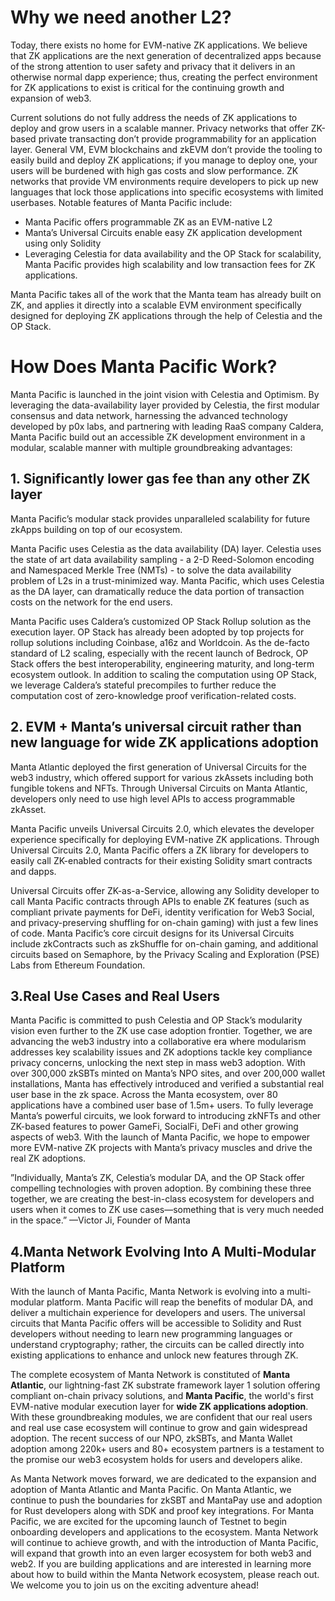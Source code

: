 # Why we need another L2?

Today, there exists no home for EVM-native ZK applications. We believe that ZK applications are the next generation of decentralized apps because of the strong attention to user safety and privacy that it delivers in an otherwise normal dapp experience; thus, creating the perfect environment for ZK applications to exist is critical for the continuing growth and expansion of web3.

Current solutions do not fully address the needs of ZK applications to deploy and grow users in a scalable manner. Privacy networks that offer ZK-based private transacting don’t provide programmability for an application layer. General VM, EVM blockchains and zkEVM don’t provide the tooling to easily build and deploy ZK applications; if you manage to deploy one, your users will be burdened with high gas costs and slow performance. ZK networks that provide VM environments require developers to pick up new languages that lock those applications into specific ecosystems with limited userbases. Notable features of Manta Pacific include:

-   Manta Pacific offers programmable ZK as an EVM-native L2
-   Manta’s Universal Circuits enable easy ZK application development using only Solidity
-   Leveraging Celestia for data availability and the OP Stack for scalability, Manta Pacific provides high scalability and low transaction fees for ZK applications.

Manta Pacific takes all of the work that the Manta team has already built on ZK, and applies it directly into a scalable EVM environment specifically designed for deploying ZK applications through the help of Celestia and the OP Stack.

# How Does Manta Pacific Work?

Manta Pacific is launched in the joint vision with Celestia and Optimism. By leveraging the data-availability layer provided by Celestia, the first modular consensus and data network, harnessing the advanced technology developed by p0x labs, and partnering with leading RaaS company Caldera, Manta Pacific build out an accessible ZK development environment in a modular, scalable manner with multiple groundbreaking advantages:

## 1. Significantly lower gas fee than any other ZK layer

Manta Pacific’s modular stack provides unparalleled scalability for future zkApps building on top of our ecosystem.

Manta Pacific uses Celestia as the data availability (DA) layer. Celestia uses the state of art data availability sampling - a 2-D Reed-Solomon encoding and Namespaced Merkle Tree (NMTs) - to solve the data availability problem of L2s in a trust-minimized way. Manta Pacific, which uses Celestia as the DA layer, can dramatically reduce the data portion of transaction costs on the network for the end users.

Manta Pacific uses Caldera’s customized OP Stack Rollup solution as the execution layer. OP Stack has already been adopted by top projects for rollup solutions including Coinbase, a16z and Worldcoin. As the de-facto standard of L2 scaling, especially with the recent launch of Bedrock, OP Stack offers the best interoperability, engineering maturity, and long-term ecosystem outlook. In addition to scaling the computation using OP Stack, we leverage Caldera’s stateful precompiles to further reduce the computation cost of zero-knowledge proof verification-related costs.

## 2. EVM + Manta’s universal circuit rather than new language for wide ZK applications adoption
Manta Atlantic deployed the first generation of Universal Circuits for the web3 industry, which offered support for various zkAssets including both fungible tokens and NFTs. Through Universal Circuits on Manta Atlantic, developers only need to use high level APIs to access programmable zkAsset.

Manta Pacific unveils Universal Circuits 2.0, which elevates the developer experience specifically for deploying EVM-native ZK applications. Through Universal Circuits 2.0, Manta Pacific offers a ZK library for developers to easily call ZK-enabled contracts for their existing Solidity smart contracts and dapps.

Universal Circuits offer ZK-as-a-Service, allowing any Solidity developer to call Manta Pacific contracts through APIs to enable ZK features (such as compliant private payments for DeFi, identity verification for Web3 Social, and privacy-preserving shuffling for on-chain gaming) with just a few lines of code. Manta Pacific’s core circuit designs for its Universal Circuits include zkContracts such as zkShuffle for on-chain gaming, and additional circuits based on Semaphore, by the Privacy Scaling and Exploration (PSE) Labs from Ethereum Foundation.

## 3.Real Use Cases and Real Users
Manta Pacific is committed to push Celestia and OP Stack’s modularity vision even further to the ZK use case adoption frontier. Together, we are advancing the web3 industry into a collaborative era where modularism addresses key scalability issues and ZK adoptions tackle key compliance privacy concerns, unlocking the next step in mass web3 adoption. With over 300,000 zkSBTs minted on Manta’s NPO sites, and over 200,000 wallet installations, Manta has effectively introduced and verified a substantial real user base in the zk space. Across the Manta ecosystem, over 80 applications have a combined user base of 1.5m+ users. To fully leverage Manta’s powerful circuits, we look forward to introducing zkNFTs and other ZK-based features to power GameFi, SocialFi, DeFi and other growing aspects of web3. With the launch of Manta Pacific, we hope to empower more EVM-native ZK projects with Manta’s privacy muscles and drive the real ZK adoptions.

”Individually, Manta’s ZK, Celestia’s modular DA, and the OP Stack offer compelling technologies with proven adoption. By combining these three together, we are creating the best-in-class ecosystem for developers and users when it comes to ZK use cases—something that is very much needed in the space.” —Victor Ji, Founder of Manta

## 4.Manta Network Evolving Into A Multi-Modular Platform
With the launch of Manta Pacific, Manta Network is evolving into a multi-modular platform. Manta Pacific will reap the benefits of modular DA, and deliver a multichain experience for developers and users. The universal circuits that Manta Pacific offers will be accessible to Solidity and Rust developers without needing to learn new programming languages or understand cryptography; rather, the circuits can be called directly into existing applications to enhance and unlock new features through ZK.

The complete ecosystem of Manta Network is constituted of **Manta Atlantic**, our lightning-fast ZK substrate framework layer 1 solution offering compliant on-chain privacy solutions, and **Manta Pacific**, the world's first EVM-native modular execution layer for **wide ZK applications adoption**. With these groundbreaking modules, we are confident that our real users and real use case ecosystem will continue to grow and gain widespread adoption. The recent success of our NPO, zkSBTs, and Manta Wallet adoption among 220k+ users and 80+ ecosystem partners is a testament to the promise our web3 ecosystem holds for users and developers alike.

As Manta Network moves forward, we are dedicated to the expansion and adoption of Manta Atlantic and Manta Pacific. On Manta Atlantic, we continue to push the boundaries for zkSBT and MantaPay use and adoption for Rust developers along with SDK and proof key integrations. For Manta Pacific, we are excited for the upcoming launch of Testnet to begin onboarding developers and applications to the ecosystem. Manta Network will continue to achieve growth, and with the introduction of Manta Pacific, will expand that growth into an even larger ecosystem for both web3 and web2. If you are building applications and are interested in learning more about how to build within the Manta Network ecosystem, please reach out. We welcome you to join us on the exciting adventure ahead!